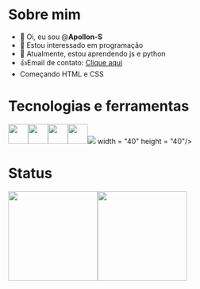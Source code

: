 # Sobre mim

- 👋 Oi, eu sou @**Apollon-S**
- 👀 Estou interessado em programação
- 🌱 Atualmente, estou aprendendo js e python
- 👍Email de contato: <a href="mailto:matheusvaristelom@gmail.com" target="_blank">Clique aqui</a>
- Começando HTML e CSS

# Tecnologias e ferramentas
<img src="https://cdn.jsdelivr.net/gh/devicons/devicon/icons/python/python-original.svg" width = "40" height = "40"/><img src="https://cdn.jsdelivr.net/gh/devicons/devicon/icons/javascript/javascript-original.svg" width = "40" height = "40"/><img src="https://cdn.jsdelivr.net/gh/devicons/devicon/icons/html5/html5-original-wordmark.svg" width = "40" height = "40"/><img src="https://cdn.jsdelivr.net/gh/devicons/devicon/icons/css3/css3-original-wordmark.svg" width = "40" height = "40"/><img src="https://cdn.jsdelivr.net/gh/devicons/devicon@latest/icons/java/java-original.svg"/> width = "40" height = "40"/>
          
          
 
 # Status
 <div>
<a href="https://github.com/Apollon-S">
<img height="180em" src="https://github-readme-stats.vercel.app/api/top-langs/?username=Apollon-S&layout=compact&langs_count=7&theme=dracula"/><img height="180em" src="https://github-readme-stats.vercel.app/api?username=Apollon-S&show_icons=true&theme=dracula&include_all_commits=true&count_private=true"/>
</div>       
         

<!---
Apollon-S/Apollon-S is a ✨ special ✨ repository because its `README.md` (this file) appears on your GitHub profile.
You can click the Preview link to take a look at your changes.
--->
